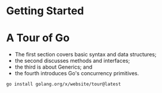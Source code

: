 # Getting Started


# A Tour of Go

- The first section covers basic syntax and data structures; 
- the second discusses methods and interfaces; 
- the third is about Generics; and 
- the fourth introduces Go's concurrency primitives.

```shell
go install golang.org/x/website/tour@latest
```

